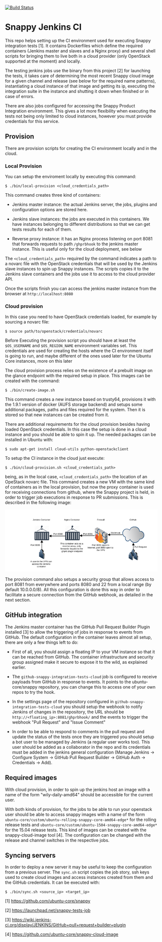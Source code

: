 [![Build Status][travis-image]][travis-url]
# Snappy Jenkins CI

This repo helps setting up the CI environment used for executing Snappy integration tests [1]. It contains Dockerfiles which define the required containers (Jenkins master and slaves and a Nginx proxy) and several shell scripts for bringing them to live both in a cloud provider (only OpenStack supported at the moment) and locally.

The testing jenkins jobs use the binary from this project [2] for launching the tests, it takes care of determining the most recent Snappy cloud image for a given channel and release (see below for the required name patterns), instantiating a cloud instance of that image and getting its ip, executing the integration suite in the instance and shutting it down when finished or in case of errors.

There are also jobs configured for accessing the Snappy Product Integration environment. This gives a lot more flexibility when executing the tests not being only limited to cloud instances, however you must provide credentials for this service.

## Provision

There are provision scripts for creating the CI environment locally and in the cloud.

### Local Provision

You can setup the enviroment locally by executing this command:

    $ ./bin/local-provision <cloud_credentials_path>

This command creates three kind of containers:

* Jenkins master instance: the actual Jenkins server, the jobs, plugins and configuration options are stored here.

* Jenkins slave instances: the jobs are executed in this containers. We have instances belonging to different distributions so that we can get tests results for each of them.

* Reverse proxy instance: it has an Nginx process listening on port 8081 that forwards requests to path ```/ghprbhook``` to the jenkins master instance. This is useful only for the cloud deployment, see below

The ```<cloud_credentials_path>``` required by the command indicates a path to a novarc file with the OpenStack credentials that will be used by the Jenkins slave instances to spin up Snappy instances. The scripts copies it to the Jenkins slave containers and the jobs use it to access to the cloud provider API.

Once the scripts finish you can access the jenkins master instance from the browser at ```http://localhost:8080```

### Cloud provision

In this case you need to have OpenStack credentials loaded, for example by sourcing a novarc file:

    $ source path/to/openstack/credentials/novarc

Before Executing the provision script you should have at least the ```$OS_USERNAME``` and ```$OS_REGION_NAME``` environment variables set. This credentials are used for creating the hosts where the CI environment itself is going to run, and maybe different of the ones used later for the Ubuntu Core instances, more on this later

The cloud provision process relies on the existence of a prebuilt image on the glance endpoint with the required setup in place. This images can be created with the command:

    $ ./bin/create-image.sh

This command creates a new instance based on trusty64, provisions it with the 1.9.1 version of docker (AUFS storage backend) and setups some additional packages, paths and files required for the system. Then it is stored so that new instances can be created from it.

There are additional requirements for the cloud provision besides having loaded OpenStack credentials. In this case the setup is done in a cloud instance and you should be able to spin it up. The needed packages can be installed in Ubuntu with:

    $ sudo apt-get install cloud-utils python-openstackclient

To setup the CI instance in the cloud just execute:

    $ ./bin/cloud-provision.sh <cloud_credentials_path>

being, as in the local case, `<cloud_credentials_path>` the location of an OpeStack novarc file. This command creates a new VM with the same kind of containers as in the local provision, but now the proxy container is used for receiving connections from github, where the Snappy project is held, in order to trigger job executions in response to PR submissions. This is described in the following image:

![Block Diagram](/img/snappy-jenkins.png?raw=true)

The provision command also setups a security group that allows access to port 8081 from everywhere and ports 8080 and 22 from a local range (by default 10.0.0.0/8). All this configuration is done this way in order to facilitate a secure connection from the GitHub webhook, as detailed in the next section.

## GitHub integration

The Jenkins master container has the GitHub Pull Request Builder Plugin installed [3] to allow the triggering of jobs in response to events from GitHub. The default configuration in the container leaves almost all setup, there are only a few things left to do:

* First of all, you should assign a floating IP to your VM instance so that it can be reached from GitHub. The container infrastructure and security group assigned make it secure to expose it to the wild, as explained earlier.

* The ```github-snappy-integration-tests-cloud``` job is configured to receive payloads from GitHub in response to events. It points to the ubuntu-core/snappy repository, you can change this to access one of your own repos to try the hook.

* In the settings page of the repository configured in ```github-snappy-integration-tests-cloud``` you should setup the webhook to notify Jenkins of changes in the repository, the URL should be ```http://<floating_ip>:8081/ghprbhook/``` and the events to trigger the webhook "Pull Request" and "Issue Comment"

* In order to be able to respond to comments in the pull request and update the status of the tests once they are triggered you should setup a bot user to be managed by Jenkins (a regular user works too). This user should be added as a collaborator in the repo and its credentials must be added in the jenkins general configuration (Manage Jenkins -> Configure System -> GitHub Pull Request Builder -> GitHub Auth -> Credentials -> Add).

## Required images

With cloud provision, in order to spin up the jenkins host an image with a name of the form "wily-daily-amd64" should be accessible for the current user.

With both kinds of provision, for the jobs to be able to run your openstack user should be able to access snappy images with a name of the form ```ubuntu-core/custom/ubuntu-rolling-snappy-core-amd64-edge*``` for the rolling release tests and ```ubuntu-core/custom/ubuntu-1504-snappy-core-amd64-edge*``` for the 15.04 release tests. This kind of images can be created with the snappy-cloud-image tool [4]. The configuration can be changed with the release and channel switches in the respective jobs.

## Syncing servers

In order to deploy a new server it may be useful to keep the configuration from a previous server. The `sync.sh` script copies the job story, ssh keys used to create cloud images and access instances created from them and the GitHub credentials. It can be executed with:

    $ ./bin/sync.sh <source_ip> <target_ip>

[1] https://github.com/ubuntu-core/snappy

[2] https://launchpad.net/snappy-tests-job

[3] https://wiki.jenkins-ci.org/display/JENKINS/GitHub+pull+request+builder+plugin

[4] https://github.com/ubuntu-core/snappy-cloud-image

[travis-image]: https://travis-ci.org/ubuntu-core/snappy-jenkins.svg?branch=master
[travis-url]: https://travis-ci.org/ubuntu-core/snappy-jenkins

